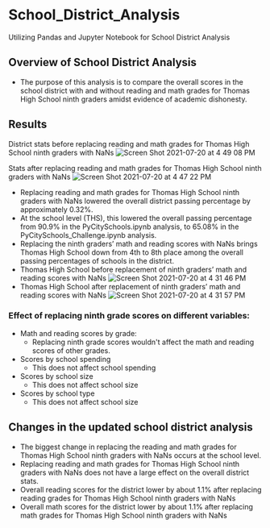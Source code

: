 # School_District_Analysis
Utilizing Pandas and Jupyter Notebook for School District Analysis
## Overview of School District Analysis
  * The purpose of this analysis is to compare the overall scores in the school district with and without reading and math grades for Thomas High School ninth graders amidst evidence of academic dishonesty.
## Results
District stats before replacing reading and math grades for Thomas High School ninth graders with NaNs
![Screen Shot 2021-07-20 at 4 49 08 PM](https://user-images.githubusercontent.com/60943801/126400089-94835e47-8f23-4b43-bc1c-5bc5426aa9cd.png)

Stats after replacing reading and math grades for Thomas High School ninth graders with NaNs
![Screen Shot 2021-07-20 at 4 47 22 PM](https://user-images.githubusercontent.com/60943801/126400133-a5e5641e-b972-41c0-8d0b-d54d00b631ed.png)

  * Replacing reading and math grades for Thomas High School ninth graders with NaNs lowered the overall district passing percentage by approximately 0.32%.
  * At the school level (THS), this lowered the overall passing percentage from 90.9% in the PyCitySchools.ipynb analysis, to 65.08% in the PyCitySchools_Challenge.ipynb analysis.
  * Replacing the ninth graders’ math and reading scores with NaNs brings Thomas High School down from 4th to 8th place among the overall passing percentages of schools in the district.
  * Thomas High School before replacement of ninth graders’ math and reading scores with NaNs
  ![Screen Shot 2021-07-20 at 4 31 46 PM](https://user-images.githubusercontent.com/60943801/126398246-07b9a5cb-4067-420c-869b-3065b31dcb97.png)
  * Thomas High School after replacement of ninth graders’ math and reading scores with NaNs
   ![Screen Shot 2021-07-20 at 4 31 57 PM](https://user-images.githubusercontent.com/60943801/126398310-7ad08908-ce66-4348-b0ef-97b1b2a37843.png)
### Effect of replacing ninth grade scores on different variables:
  * Math and reading scores by grade:
    * Replacing ninth grade scores wouldn't affect the math and reading scores of other grades.
  * Scores by school spending
    * This does not affect school spending  
  * Scores by school size
    * This does not affect school size
  * Scores by school type      
    * This does not affect school size

## Changes in the updated school district analysis 
  * The biggest change in replacing the reading and math grades for Thomas High School ninth graders with NaNs occurs at the school level.
  * Replacing reading and math grades for Thomas High School ninth graders with NaNs does not have a large effect on the overall district stats.
  * Overall reading scores for the district lower by about 1.1% after replacing reading grades for Thomas High School ninth graders with NaNs
  * Overall math scores for the district lower by about 1.1% after replacing math grades for Thomas High School ninth graders with NaNs

